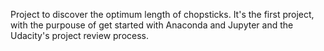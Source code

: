 Project to discover the optimum length of chopsticks. It's the first project, with the purpouse of get started with
Anaconda and Jupyter and the Udacity's project review process.
